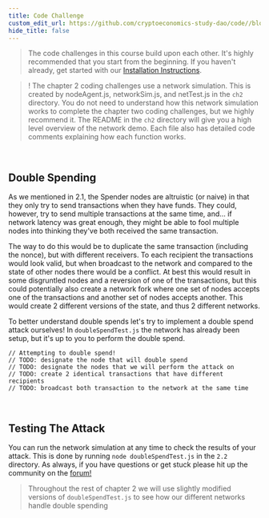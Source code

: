 ```yaml
---
title: Code Challenge
custom_edit_url: https://github.com/cryptoeconomics-study-dao/code//blob/master/ch2/2.2/README.md
hide_title: false
---
```

<!-- This file is generated by /website/scripts/sync-util.js - changes will be overwritten! -->

> The code challenges in this course build upon each other. It's highly recommended that you start from the beginning. If you haven't already, get started with our [Installation Instructions](https://www.burrrata.ch/ces-website/docs/en/sync/dev-env-setup).

> ! The chapter 2 coding challenges use a network simulation. This is created by nodeAgent.js, networkSim.js, and netTest.js in the `ch2` directory. You do not need to understand how this network simulation works to complete the chapter two coding challenges, but we highly recommend it. The README in the `ch2` directory will give you a high level overview of the network demo. Each file also has detailed code comments explaining how each function works.

<br />

## Double Spending

As we mentioned in 2.1, the Spender nodes are altruistic (or naive) in that they only try to send transactions when they have funds. They could, however, try to send multiple transactions at the same time, and... if network latency was great enough, they might be able to fool multiple nodes into thinking they've both received the same transaction.

The way to do this would be to duplicate the same transaction (including the nonce), but with different receivers. To each recipient the transactions would look valid, but when broadcast to the network and compared to the state of other nodes there would be a conflict. At best this would result in some disgruntled nodes and a reversion of one of the transactions, but this could potentially also create a network fork where one set of nodes accepts one of the transactions and another set of nodes accepts another. This would create 2 different versions of the state, and thus 2 different networks.

To better understand double spends let's try to implement a double spend attack ourselves! In `doubleSpendTest.js` the network has already been setup, but it's up to you to perform the double spend.
```
// Attempting to double spend!
// TODO: designate the node that will double spend
// TODO: designate the nodes that we will perform the attack on
// TODO: create 2 identical transactions that have different recipients
// TODO: broadcast both transaction to the network at the same time
```

<br />

## Testing The Attack

You can run the network simulation at any time to check the results of your attack. This is done by running `node doubleSpendTest.js` in the `2.2` directory. As always, if you have questions or get stuck please hit up the community on the [forum!](https://forum.cryptoeconomics.study)

> Throughout the rest of chapter 2 we will use slightly modified versions of `doubleSpendTest.js` to see how our different networks handle double spending
